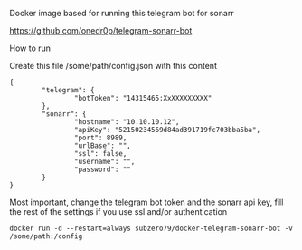 Docker image based for running this telegram bot for sonarr 

https://github.com/onedr0p/telegram-sonarr-bot

How to run

Create this file /some/path/config.json with this content

```
{
        "telegram": {
                "botToken": "14315465:XxXXXXXXXXX"
        },
        "sonarr": {
                "hostname": "10.10.10.12",
                "apiKey": "52150234569d84ad391719fc703bba5ba",
                "port": 8989,
                "urlBase": "",
                "ssl": false,
                "username": "",
                "password": ""
        }
}
```

Most important, change the telegram bot token and the sonarr api key, fill the rest of the settings if you use ssl and/or authentication

```docker run -d --restart=always subzero79/docker-telegram-sonarr-bot -v /some/path:/config```

